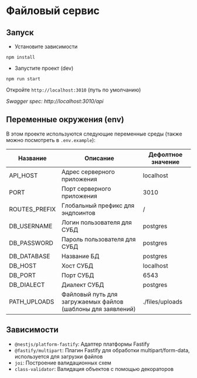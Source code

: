 # Файловый сервис

## Запуск

- Установите зависимости

```
npm install
```

- Запустите проект (dev)

```
npm run start
```

Откройте `http://localhost:3010` (путь по умолчанию)

_Swagger spec: http://localhost:3010/api_

## Переменные окружения (env)

В этом проекте используются следующие переменные среды (также можно посмотреть в `.env.example`):

| Название      | Описание                                                     | Дефолтное значение |
| ------------- | ------------------------------------------------------------ | ------------------ |
| API_HOST      | Адрес серверного приложения                                  | localhost          |
| PORT          | Порт серверного приложения                                   | 3010               |
| ROUTES_PREFIX | Глобальный префикс для эндпоинтов                            | /                  |
| DB_USERNAME   | Логин пользователя для СУБД                                  | postgres           |
| DB_PASSWORD   | Пароль пользователя для СУБД                                 | postgres           |
| DB_DATABASE   | Название БД                                                  | postgres           |
| DB_HOST       | Хост СУБД                                                    | localhost          |
| DB_PORT       | Порт СУБД                                                    | 6543               |
| DB_DIALECT    | Диалект СУБД                                                 | postgres           |
| PATH_UPLOADS  | Файловый путь для загружаемых файлов (шаблоны для заявлений) | ./files/uploads    |

## Зависимости

- `@nestjs/platform-fastify`: Адаптер платформы Fastify
- `@fastify/multipart`: Плагин Fastify для обработки multipart/form-data, используется для загрузки файлов
- `joi`: Построение валидационных схем
- `class-validator`: Валидация объектов с помощью декораторов
